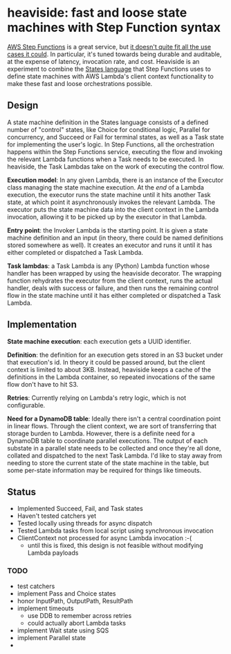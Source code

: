 # heaviside: fast and loose state machines with Step Function syntax

[AWS Step Functions](https://aws.amazon.com/step-functions/) is a great service, but [it doesn't quite fit all the use cases it could](https://serverless.zone/faas-is-stateless-and-aws-step-functions-provides-state-as-a-service-2499d4a6e412). In particular, it's tuned towards being durable and auditable, at the expense of latency, invocation rate, and cost. Heaviside is an experiment to combine the [States language](https://states-language.net/spec.html) that Step Functions uses to define state machines with AWS Lambda's client context functionality to make these fast and loose orchestrations possible.

## Design

A state machine definition in the States language consists of a defined number of "control" states, like Choice for conditional logic, Parallel for concurrency, and Succeed or Fail for terminal states, as well as a Task state for implementing the user's logic. In Step Functions, all the orchestration happens within the Step Functions service, executing the flow and invoking the relevant Lambda functions when a Task needs to be executed. In heaviside, the Task Lambdas take on the work of executing the control flow.

**Execution model**: In any given Lambda, there is an instance of the Executor class managing the state machine execution. At the *end* of a Lambda execution, the executor runs the state machine until it hits another Task state, at which point it asynchronously invokes the relevant Lambda. The executor puts the state machine data into the client context in the Lambda invocation, allowing it to be picked up by the executor in that Lambda.

**Entry point**: the Invoker Lambda is the starting point. It is given a state machine definition and an input (in theory, there could be named definitions stored somewhere as well). It creates an executor and runs it until it has either completed or dispatched a Task Lambda.

**Task lambdas**: a Task Lambda is any (Python) Lambda function whose handler has been wrapped by using the heaviside decorator. The wrapping function rehydrates the executor from the client context, runs the actual handler, deals with success or failure, and then runs the remaining control flow in the state machine until it has either completed or dispatched a Task Lambda.

## Implementation

**State machine execution**: each execution gets a UUID identifier.

**Definition**: the definition for an execution gets stored in an S3 bucket under that execution's id. In theory it could be passed around, but the client context is limited to about 3KB. Instead, heaviside keeps a cache of the definitions in the Lambda container, so repeated invocations of the same flow don't have to hit S3.

**Retries**: Currently relying on Lambda's retry logic, which is not configurable.

**Need for a DynamoDB table**: Ideally there isn't a central coordination point in linear flows. Through the client context, we are sort of transferring that storage burden to Lambda. However, there is a definite need for a DynamoDB table to coordinate parallel executions. The output of each substate in a parallel state needs to be collected and once they're all done, collated and dispatched to the next Task Lambda. I'd like to stay away from needing to store the current state of the state machine in the table, but some per-state information may be required for things like timeouts.

## Status

- Implemented Succeed, Fail, and Task states
- Haven't tested catchers yet
- Tested locally using threads for async dispatch
- Tested Lambda tasks from local script using synchronous invocation
- ClientContext not processed for async Lambda invocation :-(
  - until this is fixed, this design is not feasible without modifying Lambda payloads
 
 ### TODO
 - test catchers
 - implement Pass and Choice states
 - honor InputPath, OutputPath, ResultPath
 - implement timeouts
   - use DDB to remember across retries
   - could actually abort Lambda tasks
 - implement Wait state using SQS
 - implement Parallel state
 - 
